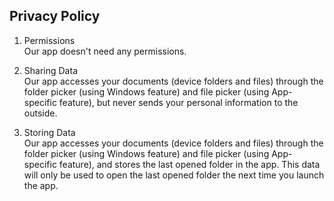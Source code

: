 ## Privacy Policy

1. Permissions  
  Our app doesn't need any permissions.

2. Sharing Data  
  Our app accesses your documents (device folders and files) through the folder picker (using Windows feature) and file picker (using App-specific feature), but never sends your personal information to the outside.

3. Storing Data  
  Our app accesses your documents (device folders and files) through the folder picker (using Windows feature) and file picker (using App-specific feature), and stores the last opened folder in the app. This data will only be used to open the last opened folder the next time you launch the app.
